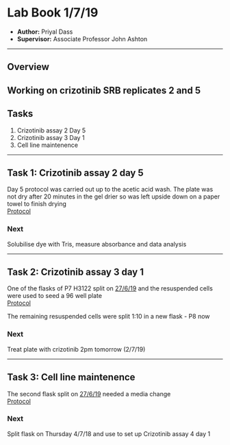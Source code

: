 # Lab Book 1/7/19
- **Author:** Priyal Dass
- **Supervisor:** Associate Professor John Ashton
------------------------------------------------------------------
## Overview
Working on crizotinib SRB replicates 2 and 5
------------------------------------------------------------------
## Tasks
1. Crizotinib assay 2 Day 5
2. Crizotinib assay 3 Day 1
3. Cell line maintenence

------------------------------------------------------------------
## Task 1: Crizotinib assay 2 day 5
Day 5 protocol was carried out up to the acetic acid wash. The plate was not dry after 20 minutes in the gel drier so was left upside down on a paper towel to finish drying <br>
[Protocol](../Protocols/SRB_Cytotoxicity_assay.md)

### Next
Solubilise dye with Tris, measure absorbance and data analysis

------------------------------------------------------------------
## Task 2: Crizotinib assay 3 day 1

One of the flasks of P7 H3122 split on [27/6/19](../Daily_lab_book/LB_19-6-27.md) and the resuspended cells were used to seed a 96 well plate <br>
[Protocol](../Protocols/SRB_Cytotoxicity_assay.md)

The remaining resuspended cells were split 1:10 in a new flask - P8 now
### Next
Treat plate with crizotinib 2pm tomorrow (2/7/19)

---------------------------------
## Task 3: Cell line maintenence

The second flask split on [27/6/19](../Daily_lab_book/LB_19-6-27.md) needed a media change <br>
[Protocol](../Protocols/Media_change.md)
### Next
Split flask on Thursday 4/7/18 and use to set up Crizotinib assay 4 day 1
